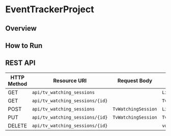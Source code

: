 # EventTrackerProject

## Overview

## How to Run

## REST API

| HTTP Method | Resource URI | Request Body | Returns |
|-------------|--------------|--------------|---------|
| GET         | `api/tv_watching_sessions` |    | `List&lt;TvWatchingSession&gt;` |
| GET        | `api/tv_watching_sessions/{id}`|  | `TvWatchingSession`  |
| POST      | `api/tv_watching_sessions` | `TvWatchingSession` | `List&lt;TvWatchingSession&gt;` |
| PUT       | `api/tv_watching_sessions/{id}`|  `TvWatchingSession` | `TvWatchingSession` |
| DELETE    |  `api/tv_watching_sessions/{id}`|   | `void` |
